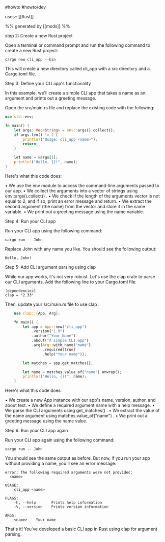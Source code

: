 #howto #howto/dev 

uses:: [[Rust]]

%% generated by [[mods]] %%

step 2: Create a new Rust project

  Open a terminal or command prompt and run the following command to create a new
  Rust project:

    cargo new cli_app --bin

  This will create a new directory called  cli_app  with a  src  directory and a
  Cargo.toml  file.

  Step 3: Define your CLI app's functionality

  In this example, we'll create a simple CLI app that takes a name as an argument
  and prints out a greeting message.

  Open the  src/main.rs  file and replace the existing code with the following:

```rust
use std::env;

fn main() {
	let args: Vec<String> = env::args().collect();
	if args.len() != 2 {
		println!("Usage: cli_app <name>");
		return;
	}

	let name = &args[1];
	println!("Hello, {}!", name);
}
```
  
  Here's what this code does:

  • We use the  env  module to access the command-line arguments passed to our app.
  • We collect the arguments into a vector of strings using  env::args().collect() .
  • We check if the length of the arguments vector is not equal to 2, and if so,
  print an error message and return.
  • We extract the second argument (the name) from the vector and store it in the
  name  variable.
  • We print out a greeting message using the  name  variable.

  Step 4: Run your CLI app

  Run your CLI app using the following command:

    cargo run -- John

  Replace  John  with any name you like. You should see the following output:

    Hello, John!

  Step 5: Add CLI argument parsing using clap

  While our app works, it's not very robust. Let's use the  clap  crate to parse
  our CLI arguments. Add the following line to your  Cargo.toml  file:

    [dependencies]
    clap = "2.33"

  Then, update your  src/main.rs  file to use  clap :

```rust
    use clap::{App, Arg};

    fn main() {
        let app = App::new("cli_app")
            .version("1.0")
            .author("Your Name")
            .about("A simple CLI app")
            .arg(Arg::with_name("name")
                 .required(true)
                 .help("Your name"));

        let matches = app.get_matches();

        let name = matches.value_of("name").unwrap();
        println!("Hello, {}!", name);
    }
```
  
  Here's what this code does:

  • We create a new  App  instance with our app's name, version, author, and about
  text.
  • We define a required argument  name  with a help message.
  • We parse the CLI arguments using  get_matches() .
  • We extract the value of the  name  argument using  matches.value_of("name") .
  • We print out a greeting message using the  name  value.

  Step 6: Run your CLI app again

  Run your CLI app again using the following command:

    cargo run -- John

  You should see the same output as before. But now, if you run your app without
  providing a name, you'll see an error message:

    error: The following required arguments were not provided:
      <name>

    USAGE:
        cli_app <name>

    FLAGS:
        -h, --help       Prints help information
        -V, --version    Prints version information

    ARGS:
        <name>    Your name

  That's it! You've developed a basic CLI app in Rust using  clap  for argument
  parsing.